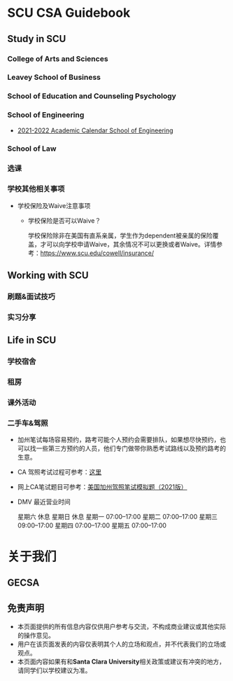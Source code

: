 # SCU CSA Guidebook

## Study in SCU

### College of Arts and Sciences

### Leavey School of Business

### School of Education and Counseling Psychology

### School of Engineering

* [2021-2022 Academic Calendar School of Engineering](https://www.scu.edu/media/school-of-engineering/pdfs/graduate-engineering/2021-2022-GRADUATE-ENGR-ACADEMIC-CALENDAR.pdf)

### School of Law

### 选课

### 学校其他相关事项

* 学校保险及Waive注意事项

  * 学校保险是否可以Waive？
  
    学校保险除非在美国有直系亲属，学生作为dependent被亲属的保险覆盖，才可以向学校申请Waive，其余情况不可以更换或者Waive。详情参考：https://www.scu.edu/cowell/insurance/

## Working with SCU

### 刷题&面试技巧

### 实习分享

## Life in SCU

### 学校宿舍

### 租房

### 课外活动

### 二手车&驾照

* 加州笔试每场容易预约，路考可能个人预约会需要排队，如果想尽快预约，也可以找一些第三方预约的人员，他们专门做带你熟悉考试路线以及预约路考的生意。

* CA 驾照考试过程可参考：[这里](https://www.guruin.com/articles/611)

* 网上CA笔试题目可参考：[美国加州驾照笔试模拟题（2021版）](https://pass-dmv-test.com/quiz-1-zh.html)

* DMV 最近营业时间

    星期六	休息
    星期日	休息
    星期一	07:00–17:00
    星期二	07:00–17:00
    星期三	09:00–17:00
    星期四	07:00–17:00
    星期五	07:00–17:00

# 关于我们

## GECSA

## 免责声明

* 本页面提供的所有信息内容仅供用户参考与交流，不构成商业建议或其他实际的操作意见。
* 用户在该页面发表的内容仅表明其个人的立场和观点，并不代表我们的立场或观点。
* 本页面内容如果有和**Santa Clara University**相关政策或建议有冲突的地方，请同学们以学校建议为准。

